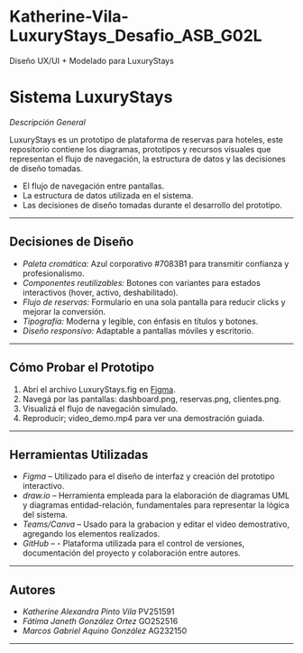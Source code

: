 # Katherine-Vila-LuxuryStays_Desafio_ASB_G02L
Diseño UX/UI + Modelado para LuxuryStays

# Sistema LuxuryStays
*Descripción General*

LuxuryStays es un prototipo de plataforma de reservas para hoteles, este repositorio contiene los diagramas, prototipos y recursos visuales que representan el flujo de navegación, la estructura de datos y las decisiones de diseño tomadas.

- El flujo de navegación entre pantallas.
- La estructura de datos utilizada en el sistema.
- Las decisiones de diseño tomadas durante el desarrollo del prototipo.

---

## Decisiones de Diseño

- *Paleta cromática:* Azul corporativo #7083B1 para transmitir confianza y profesionalismo.
- *Componentes reutilizables:* Botones con variantes para estados interactivos (hover, activo, deshabilitado).
- *Flujo de reservas:* Formulario en una sola pantalla para reducir clicks y mejorar la conversión.
- *Tipografía:* Moderna y legible, con énfasis en títulos y botones.
- *Diseño responsivo:* Adaptable a pantallas móviles y escritorio.

---

##  Cómo Probar el Prototipo

1. Abrí el archivo LuxuryStays.fig en [Figma](https://www.figma.com).
2. Navegá por las pantallas: dashboard.png, reservas.png, clientes.png.
3. Visualizá el flujo de navegación simulado.
4. Reproducir; video_demo.mp4 para ver una demostración guiada.

---

## Herramientas Utilizadas

- *Figma* – Utilizado para el diseño de interfaz y creación del prototipo interactivo.
- *draw.io* – Herramienta empleada para la elaboración de diagramas UML y diagramas entidad-relación, fundamentales para representar la lógica del sistema.
- *Teams/Canva* – Usado para la grabacion y editar el video demostrativo, agregando los elementos realizados.
- *GitHub* – - Plataforma utilizada para el control de versiones, documentación del proyecto y colaboración entre autores.

---

## Autores

- *Katherine Alexandra Pinto Vila* PV251591
- *Fátima Janeth González Ortez* GO252516
- *Marcos Gabriel Aquino González* AG232150
  
---
